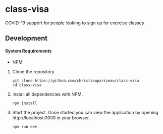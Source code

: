 # class-visa
COVID-19 support for people looking to sign up for exercise classes


## Development

#### System Requirements
- NPM

1. Clone the repository

    ```shell
    git clone https://github.com/christianparizeau/class-visa
    cd class-visa
    ```

1. Install all dependencies with NPM.

    ```shell
    npm install
    ```
 
1. Start the project. Once started you can view the application by opening http://localhost:3000 in your browser.

    ```shell
    npm run dev
    ```
